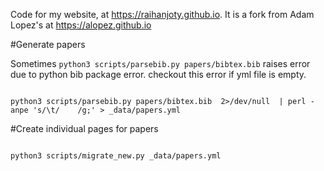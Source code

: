 Code for my website, at https://raihanjoty.github.io.
It is a fork from Adam Lopez's at https://alopez.github.io





#Generate papers

Sometimes `python3 scripts/parsebib.py papers/bibtex.bib` raises error due to python bib package error. checkout this error if yml file is empty. 

```

python3 scripts/parsebib.py papers/bibtex.bib  2>/dev/null  | perl -anpe 's/\t/    /g;' > _data/papers.yml

```

#Create individual pages for papers

```

python3 scripts/migrate_new.py _data/papers.yml  

```
